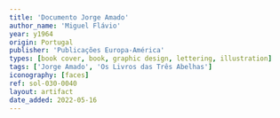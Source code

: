 ```yaml
---
title: 'Documento Jorge Amado'
author_name: 'Miguel Flávio'
year: y1964
origin: Portugal
publisher: 'Publicações Europa-América'
types: [book cover, book, graphic design, lettering, illustration]
tags: ['Jorge Amado', 'Os Livros das Três Abelhas']
iconography: [faces]
ref: sol-030-0040
layout: artifact
date_added: 2022-05-16
---
```

